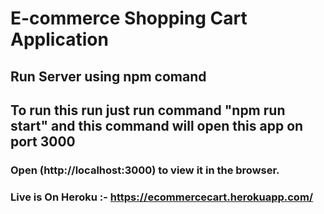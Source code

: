 # E-commerce Shopping Cart Application

## Run Server using npm comand

## To run this run just run command "npm run start" and this command will open this app on port 3000

### Open (http://localhost:3000) to view it in the browser.

### Live is On Heroku :- https://ecommercecart.herokuapp.com/
